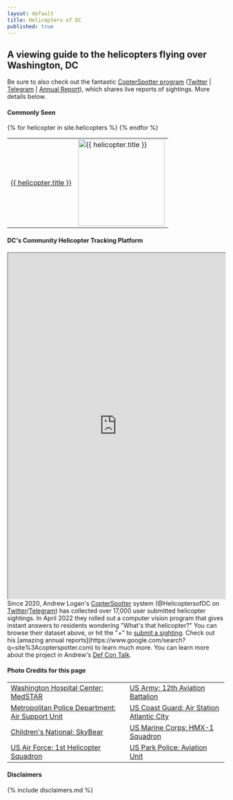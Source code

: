 ```yaml
---
layout: default
title: Helicopters of DC
published: true
---
```


## A viewing guide to the helicopters flying over Washington, DC

<p>Be sure to also check out the fantastic <a href="https://map.copterspotter.com/" target="_blank">CopterSpotter program</a> (<a href="https://twitter.com/HelicoptersofDC" target="_blank">Twitter</a> | <a href="https://t.me/s/helicoptersofdc" target="_blank">Telegram</a> | <a href="https://copterspotter2023.mystrikingly.com/" target="_blank">Annual Report</a>), which shares live reports of sightings. More details below. </p> 

#### Commonly Seen

<table style="width:100%">
  {% for helicopter in site.helicopters %}
    <tr>
      <td>
        <a href="{{ helicopter.url | absolute_url }}">{{ helicopter.title }}</a>
      </td>
      <td>
        <img src="{{ helicopter.image | absolute_url }}" alt="{{ helicopter.title }}" width="200">
      </td>
    </tr>
  {% endfor %}
</table>

#### DC's Community Helicopter Tracking Platform

<iframe loading="lazy" src="https://map.copterspotter.com/" title="CopterSpotter" style="width:100%" height=800></iframe>
Since 2020, Andrew Logan's <a href="https://map.copterspotter.com" target="_blank">CopterSpotter</a> system (@HelicoptersofDC on <a href="https://twitter.com/helicoptersofdc" target="_blank">Twitter</a>/<a href="https://t.me/s/helicoptersofdc" target="_blank">Telegram</a>) has collected over 17,000 user submitted helicopter sightings. In April 2022 they rolled out a computer vision program that gives instant answers to residents wondering "What's that helicopter?" You can browse their dataset above, or hit the "+" to <a href="https://map.copterspotter.com/form">submit a sighting</a>. Check out his [amazing annual reports](https://www.google.com/search?q=site%3Acopterspotter.com) to learn much more.  You can learn more about the project in Andrew's <a href="https://www.youtube.com/watch?v=KYuBf2HpXJg" target="_blank">Def Con Talk</a>.

#### Photo Credits for this page


 <table style="width:100%">
  <tr>
    <td><a href="https://www.flickr.com/photos//20295326276/in/photostream/" target="_blank">Washington Hospital Center: MedSTAR</a></td>
    <td><a href="https://foxtrotalpha.jalopnik.com/these-elite-military-helicopter-units-fly-washingtons-p-1704260996" target="_blank">US Army: 12th Aviation Battalion</a></td>
  </tr>
   <tr>
    <td><a href="https://www.flickr.com/photos/ep_jhu/35266792364/in/photostream/" target="_blank">Metropolitan Police Department: Air Support Unit</a></td>
    <td><a href="https://en.wikipedia.org/wiki/File:USCG_HH-65C.jpg" target="_blank">US Coast Guard: Air Station Atlantic City</a></td>
  </tr>
   <tr>
    <td><a href="http://www.fbch.capmed.mil/newsroom/20130819_01.aspx" target="_blank">Children's National: SkyBear</a></td>
    <td><a href="https://en.wikipedia.org/wiki/Marine_One#/media/File:VH-3D_Marine_One_over_Washington_DC_May_2005.jpg" target="_blank">US Marine Corps: HMX-1 Squadron</a></td>
  </tr>
   <tr>
    <td><a href="https://commons.wikimedia.org/wiki/Category:1st_Helicopter_Squadron_(United_States_Air_Force)#/media/File:141021-F-CX842-001_The_first_ex-USMC_UH-1N_for_1HS_lands_at_Andrews.jpg" target="_blank">US Air Force: 1st Helicopter Squadron</a></td>
    <td><a href="https://en.wikipedia.org/wiki/File:U.S._Park_Police_helicopter.JPG" target="_blank">US Park Police: Aviation Unit</a></td>
  </tr>
</table>



#### Disclaimers

{% include disclaimers.md %}
